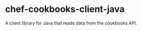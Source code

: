 chef-cookbooks-client-java
==========================

A client library for Java that reads data from the cookbooks API.
